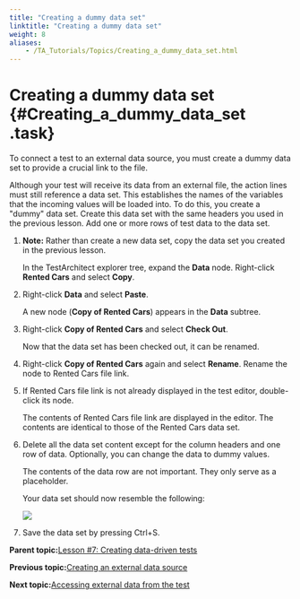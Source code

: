 ```yaml
--- 
title: "Creating a dummy data set"
linktitle: "Creating a dummy data set"
weight: 8
aliases: 
    - /TA_Tutorials/Topics/Creating_a_dummy_data_set.html
---
```

# Creating a dummy data set {#Creating_a_dummy_data_set .task}

To connect a test to an external data source, you must create a dummy data set to provide a crucial link to the file.

Although your test will receive its data from an external file, the action lines must still reference a data set. This establishes the names of the variables that the incoming values will be loaded into. To do this, you create a "dummy" data set. Create this data set with the same headers you used in the previous lesson. Add one or more rows of test data to the data set.

1.  **Note:** Rather than create a new data set, copy the data set you created in the previous lesson.

    In the TestArchitect explorer tree, expand the **Data** node. Right-click **Rented Cars** and select **Copy**.

2.  Right-click **Data** and select **Paste**.

    A new node \(**Copy of Rented Cars**\) appears in the **Data** subtree.

3.  Right-click **Copy of Rented Cars** and select **Check Out**.

    Now that the data set has been checked out, it can be renamed.

4.  Right-click **Copy of Rented Cars** again and select **Rename**. Rename the node to Rented Cars file link.

5.  If Rented Cars file link is not already displayed in the test editor, double-click its node.

    The contents of Rented Cars file link are displayed in the editor. The contents are identical to those of the Rented Cars data set.

6.  Delete all the data set content except for the column headers and one row of data. Optionally, you can change the data to dummy values.

    The contents of the data row are not important. They only serve as a placeholder.

    Your data set should now resemble the following:

    ![](../Images/tut.Data_Sets.Rented_Cars_file_link_DS.png)

7.  Save the data set by pressing Ctrl+S.


**Parent topic:**[Lesson \#7: Creating data-driven tests](../../TA_Tutorials/Topics/Tutorial_Creating_data-driven_tests.html)

**Previous topic:**[Creating an external data source](../../TA_Tutorials/Topics/Creating_an_external_data_source.html)

**Next topic:**[Accessing external data from the test](../../TA_Tutorials/Topics/Accessing_external_data_from_the_test.html)

